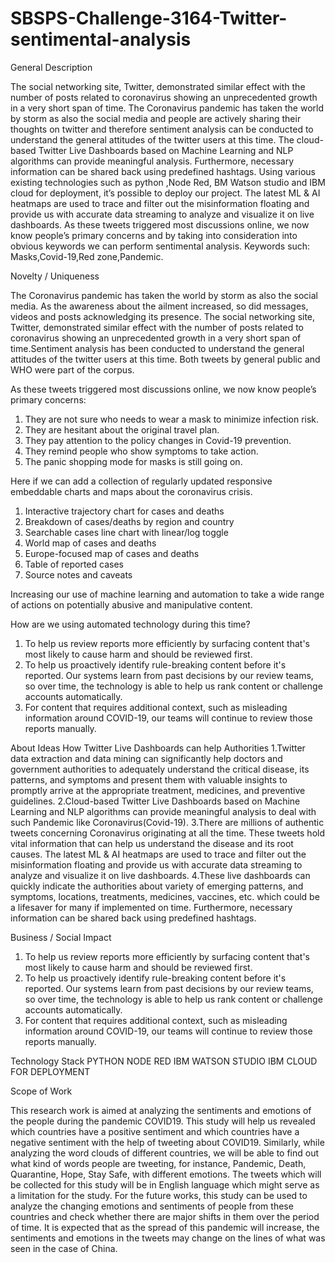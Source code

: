 # SBSPS-Challenge-3164-Twitter-sentimental-analysis
General Description

The social networking site, Twitter, demonstrated similar effect with the number of posts related to coronavirus showing an unprecedented growth in a very short span of time. The Coronavirus pandemic has taken the world by storm as also the social media and people are actively sharing their thoughts on twitter and therefore sentiment analysis can be conducted to understand the general attitudes of the twitter users at this time. 
The cloud-based Twitter Live Dashboards based on Machine Learning and NLP algorithms can provide meaningful analysis. Furthermore, necessary information can be shared back using predefined hashtags. Using various existing technologies such as python ,Node Red, BM Watson studio and IBM cloud for deployment, it’s possible to deploy our project. 
The latest ML & AI heatmaps are used to trace and filter out the misinformation floating and provide us with accurate data streaming to analyze and visualize it on live dashboards.
As these tweets triggered most discussions online, we now know people’s primary concerns and by taking into consideration into obvious keywords we can perform sentimental analysis. Keywords such: Masks,Covid-19,Red zone,Pandemic.


Novelty / Uniqueness

The Coronavirus pandemic has taken the world by storm as also the social media. As the awareness about the ailment increased, so did messages, videos and posts acknowledging its presence. The social networking site, Twitter, demonstrated similar effect with the number of posts related to coronavirus showing an unprecedented growth in a very short span of time.Sentiment analysis has been conducted to understand the general attitudes of the twitter users at this time. Both tweets by general public and WHO were part of the corpus. 

As these tweets triggered most discussions online, we now know people’s primary concerns:
1. They are not sure who needs to wear a mask to minimize infection risk.
2. They are hesitant about the original travel plan.
3. They pay attention to the policy changes in Covid-19 prevention.
4. They remind people who show symptoms to take action.
5. The panic shopping mode for masks is still going on.

Here if we can add a collection of regularly updated responsive embeddable charts and maps about the coronavirus crisis.
1. Interactive trajectory chart for cases and deaths
2. Breakdown of cases/deaths by region and country
3. Searchable cases line chart with linear/log toggle
4. World map of cases and deaths
5. Europe-focused map of cases and deaths
6. Table of reported cases
7. Source notes and caveats

Increasing our use of machine learning and automation to take a wide range of actions on potentially abusive and manipulative content.

How are we using automated technology during this time?
1. To help us review reports more efficiently by surfacing content that's most likely to cause harm and should be reviewed first.
2. To help us proactively identify rule-breaking content before it's reported. Our systems learn from past decisions by our review teams, so over time, the technology is able to help us rank content or challenge accounts automatically.
3. For content that requires additional context, such as misleading information around COVID-19, our teams will continue to review those reports manually.


About Ideas
How Twitter Live Dashboards can help Authorities
1.Twitter data extraction and data mining can significantly help doctors and government authorities to adequately understand the critical disease, its patterns, and symptoms and present them with valuable insights to promptly arrive at the appropriate treatment, medicines, and preventive guidelines.
2.Cloud-based Twitter Live Dashboards based on Machine Learning and NLP algorithms can provide meaningful analysis to deal with such Pandemic like Coronavirus(Covid-19).
3.There are millions of authentic tweets concerning Coronavirus originating at all the time. These tweets hold vital information that can help us understand the disease and its root causes. The latest ML & AI heatmaps are used to trace and filter out the misinformation floating and provide us with accurate data streaming to analyze and visualize it on live dashboards.
4.These live dashboards can quickly indicate the authorities about variety of emerging patterns, and symptoms, locations, treatments, medicines, vaccines, etc. which could be a lifesaver for many if implemented on time. Furthermore, necessary information can be shared back using predefined hashtags.


Business / Social Impact
1. To help us review reports more efficiently by surfacing content that's most likely to cause harm and should be reviewed first.
2. To help us proactively identify rule-breaking content before it's reported. Our systems learn from past decisions by our review teams, so over time, the technology is able to help us rank content or challenge accounts automatically.
3. For content that requires additional context, such as misleading information around COVID-19, our teams will continue to review those reports manually.


Technology Stack
PYTHON
NODE RED
IBM WATSON STUDIO
IBM CLOUD FOR DEPLOYMENT


Scope of Work

This research work is aimed at analyzing the sentiments and emotions of the people during the pandemic COVID19. This study will help us revealed which countries have a positive sentiment and which countries have a negative sentiment with the help of tweeting about COVID19.  Similarly,  while  analyzing  the  word  clouds  of  different countries, we will be able to find out what kind of words people are tweeting, for instance, Pandemic, Death, Quarantine, Hope, Stay Safe,  with different emotions.  The tweets which will be collected for this study will be in English language which might serve as a limitation for the study. For the future works, this study can be used to analyze the changing emotions and sentiments of people from these countries and check whether there are major shifts in them over the period of  time.  It  is  expected  that  as  the  spread  of  this  pandemic  will  increase,  the  sentiments  and emotions in the tweets may change on the lines of what was seen in the case of China.

